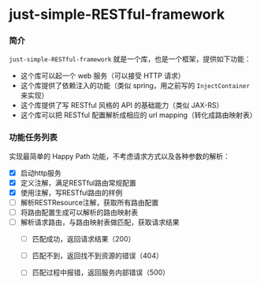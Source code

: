 # just-simple-RESTful-framework

### 简介

`just-simple-RESTful-framework` 就是一个库，也是一个框架，提供如下功能：

- 这个库可以起一个 web 服务（可以接受 HTTP 请求）
- 这个库提供了依赖注入的功能（类似 spring，用之前写的 `InjectContainer` 来实现）
- 这个库提供了写 RESTful 风格的 API 的基础能力（类似 JAX-RS）
- 这个库可以把 RESTful 配置解析成相应的 url mapping（转化成路由映射表）

### 功能任务列表

实现最简单的 Happy Path 功能，不考虑请求方式以及各种参数的解析：

- [x] 启动http服务
- [x] 定义注解，满足RESTful路由常规配置
- [x] 使用注解，写RESTful路由的样例
- [ ] 解析RESTResource注解，获取所有路由配置
- [ ] 将路由配置生成可以解析的路由映射表
- [ ] 解析请求路由，与路由映射表做匹配，获取请求结果
    - [ ] 匹配成功，返回请求结果（200）
    - [ ] 匹配不到，返回找不到资源的错误（404）
    - [ ] 匹配过程中报错，返回服务内部错误（500）

